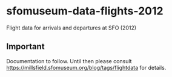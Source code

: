 # sfomuseum-data-flights-2012

Flight data for arrivals and departures at SFO (2012)

## Important

Documentation to follow. Until then please consult https://millsfield.sfomuseum.org/blog/tags/flightdata for details.
